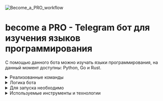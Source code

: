 ![Become_a_PRO_workflow](https://github.com/kkhitalenko/Become_a_PRO/actions/workflows/CI.yml/badge.svg)

# become a PRO - Telegram бот для изучения языков программирования
С помощью данного бота можно изучать языки программирования, на данный момент доступны: Python, Go и Rust.

<details>
   <summary>Реализованные команды</summary> 

- /help - помощь
- /start - начать обучение
- /continue - продолжить обучение
- /repeat - повторить сложные вопросы 
- /switch_language - переключиться на другой язык
- /feedback - предложить автору идею или сообщить об ошибке
- /github - посмотреть код Become_a_PRO на github и поставить ⭐️

</details>

<details>
   <summary>Логика бота</summary> 
   
![Image alt](https://github.com/kkhitalenko/Become_a_PRO/raw/main/mindmap.PNG)
   
</details>

<details>
   <summary>Для запуска необходимо</summary> 

Необходимые технологии: Docker, Docker-Compose

- Клонировать репозиторий и перейти в него в командной строке:
   ```
   git clone git@github.com:kkhitalenko/Become_a_PRO
   ```
   ```
   cd Become_a_PRO/infra/
   ```
- Создать .env файл и заполнить его по аналогии с файлом .env.example
- Запустить docker-compose:
   ```
   docker-compose up -d --build
   ```
- Последовательно выполнить следующие команды:
   ```
   docker-compose exec backend python manage.py migrate
   docker-compose exec backend python manage.py createsuperuser
   docker-compose exec backend python manage.py collectstatic --no-input 
   ```

- Выполнить следующую команду с указанием ваших db-user и db-name
   ```
   cat becomeapro.sql | docker exec -i BecomeaPRO_postgres psql -U <db-user> -d <db-name>
   ```
</details>

<details>
   <summary>Используемые инструменты и технологии</summary> 
   
- Poetry
- Pre-commit(ruff)
- Python
- Django, DRF
- Gunicorn, Nginx
- Aiogram, Aiohttp
- Postgres
- Docker, Docker Compose
- Github Actions(CI:flake, isort)
<!-- Celery --> 
<!-- Redis --> 
<!-- Pytest --> 
<!-- K8s --> 

</details>
